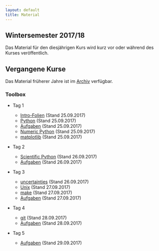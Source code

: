```yaml
---
layout: default
title: Material
---
```



## Wintersemester 2017/18

Das Material für den diesjährigen Kurs wird kurz vor oder während des
Kurses veröffentlich.


## Vergangene Kurse

Das Material früherer Jahre ist im [Archiv](archive.html) verfügbar.


### Toolbox

- Tag 1
    - [Intro-Folien](files/archive/2017/intro.pdf) (Stand 25.09.2017)
    - [Python](files/archive/2017/python.html) (Stand 25.09.2017)
    - [Aufgaben](files/archive/2017/exercises-toolbox-1.zip) (Stand 25.09.2017)
    - [Numeric Python](files/archive/2017/numeric-python.html) (Stand 25.09.2017)
    - [matplotlib](files/archive/2017/matplotlib.html) (Stand 25.09.2017)

- Tag 2
    - [Scientific Python](files/archive/2017/scientific-python.html) (Stand 26.09.2017)
    - [Aufgaben](files/archive/2017/exercises-toolbox-2.zip) (Stand 26.09.2017)

- Tag 3
    - [uncertainties](files/archive/2017/uncertainties.html) (Stand 26.09.2017)
    - [Unix](files/archive/2017/unix.pdf) (Stand 27.09.2017)
    - [make](files/archive/2017/make.pdf) (Stand 27.09.2017)
    - [Aufgaben](files/archive/2017/exercises-toolbox-3.zip) (Stand 27.09.2017)

- Tag 4
    - [git](files/archive/2017/git.pdf) (Stand 28.09.2017)
    - [Aufgaben](files/archive/2017/exercises-toolbox-4.zip) (Stand 28.09.2017)

- Tag 5
    - [Aufgaben](files/archive/2017/exercises-toolbox-3.zip) (Stand 29.09.2017)
